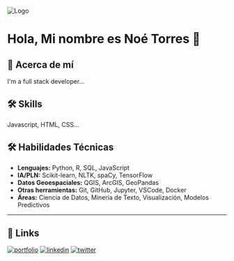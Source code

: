 
![Logo](https://cdn.pixabay.com/photo/2016/11/27/08/19/logo-1862301_1280.png)


# Hola, Mi nombre es Noé Torres 👋


## 🚀 Acerca de mí
I'm a full stack developer...


## 🛠 Skills
Javascript, HTML, CSS...

## 🛠️ Habilidades Técnicas

- **Lenguajes:** Python, R, SQL, JavaScript  
- **IA/PLN:** Scikit-learn, NLTK, spaCy, TensorFlow  
- **Datos Geoespaciales:** QGIS, ArcGIS, GeoPandas  
- **Otras herramientas:** Git, GitHub, Jupyter, VSCode, Docker  
- **Áreas:** Ciencia de Datos, Minería de Texto, Visualización, Modelos Predictivos

---

## 🔗 Links
[![portfolio](https://img.shields.io/badge/my_portfolio-000?style=for-the-badge&logo=ko-fi&logoColor=white)](https://torresgisdev.com/)
[![linkedin](https://img.shields.io/badge/linkedin-0A66C2?style=for-the-badge&logo=linkedin&logoColor=white)](https://www.linkedin.com/)
[![twitter](https://img.shields.io/badge/twitter-1DA1F2?style=for-the-badge&logo=twitter&logoColor=white)](https://twitter.com/)







<!--
**torresnoe/torresnoe** is a ✨ _special_ ✨ repository because its `README.md` (this file) appears on your GitHub profile.

Here are some ideas to get you started:

- 🔭 I’m currently working on ...
- 🌱 I’m currently learning ...
- 👯 I’m looking to collaborate on ...
- 🤔 I’m looking for help with ...
- 💬 Ask me about ...
- 📫 How to reach me: ...
- 😄 Pronouns: ...
- ⚡ Fun fact: ...
-->
